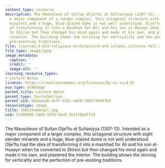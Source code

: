 ```yaml
---
content_type: resource
description: The Mausoleum of Sultan Olje?tu at Sultaniyya (1307-13). Intended as
  a major component of a larger complex, this octagonal structure with eight slender
  minarets and a huge, blue-glazed dome is not well understood. Olje?tu had the idea
  of transforming it into a mashhad for Ali and his son al-Husayn when he converted
  to Shiism but then changed his mind again and made it his own, and plastered the
  interior. The building shows the striving for verticality and the perfection of
  pre-existing traditions.
file: /courses/4-614-religious-architecture-and-islamic-cultures-fall-2002/5fd99492149434785ba5fb1170a4ff33_1085thumbnail.jpg
file_type: image/jpeg
image_metadata:
  caption: ''
  credit: ''
  image-alt: ''
learning_resource_types:
- Lecture Notes
license: https://creativecommons.org/licenses/by-nc-sa/4.0/
ocw_type: OCWImage
parent_title: Lecture Notes
parent_type: CourseSection
parent_uid: 68abeaab-4eff-532c-e858-18d3ffb567bd
resourcetype: Image
title: 1085thumbnail.jpg
uid: 5fd99492-1494-3478-5ba5-fb1170a4ff33
---
```

The Mausoleum of Sultan Olje?tu at Sultaniyya (1307-13). Intended as a major component of a larger complex, this octagonal structure with eight slender minarets and a huge, blue-glazed dome is not well understood. Olje?tu had the idea of transforming it into a mashhad for Ali and his son al-Husayn when he converted to Shiism but then changed his mind again and made it his own, and plastered the interior. The building shows the striving for verticality and the perfection of pre-existing traditions.